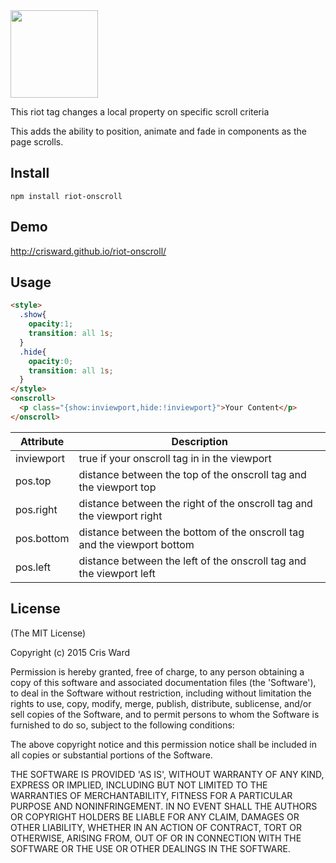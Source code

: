 <img src="https://cdn.rawgit.com/crisward/riot-onscroll/master/riot-onscroll.svg" height="140"/>

This riot tag changes a local property on specific scroll criteria

This adds the ability to position, animate and fade in components
as the page scrolls. 

## Install

```
npm install riot-onscroll
```

## Demo

http://crisward.github.io/riot-onscroll/

## Usage

```html
<style>
  .show{
    opacity:1;
    transition: all 1s;
  }
  .hide{
    opacity:0;
    transition: all 1s;
  }
</style>
<onscroll>
  <p class="{show:inviewport,hide:!inviewport}">Your Content</p>
</onscroll>
```

|Attribute  |Description
|-----      |-----
|inviewport | true if your onscroll tag in in the viewport
|pos.top    | distance between the top of the onscroll tag and the viewport top
|pos.right  | distance between the right of the onscroll tag and the viewport right
|pos.bottom | distance between the bottom of the onscroll tag and the viewport bottom
|pos.left   | distance between the left of the onscroll tag and the viewport left


## License

(The MIT License)

Copyright (c) 2015 Cris Ward

Permission is hereby granted, free of charge, to any person obtaining a copy of this software and associated documentation files (the 'Software'), to deal in the Software without restriction, including without limitation the rights to use, copy, modify, merge, publish, distribute, sublicense, and/or sell copies of the Software, and to permit persons to whom the Software is furnished to do so, subject to the following conditions:

The above copyright notice and this permission notice shall be included in all copies or substantial portions of the Software.

THE SOFTWARE IS PROVIDED 'AS IS', WITHOUT WARRANTY OF ANY KIND, EXPRESS OR IMPLIED, INCLUDING BUT NOT LIMITED TO THE WARRANTIES OF MERCHANTABILITY, FITNESS FOR A PARTICULAR PURPOSE AND NONINFRINGEMENT. IN NO EVENT SHALL THE AUTHORS OR COPYRIGHT HOLDERS BE LIABLE FOR ANY CLAIM, DAMAGES OR OTHER LIABILITY, WHETHER IN AN ACTION OF CONTRACT, TORT OR OTHERWISE, ARISING FROM, OUT OF OR IN CONNECTION WITH THE SOFTWARE OR THE USE OR OTHER DEALINGS IN THE SOFTWARE.


